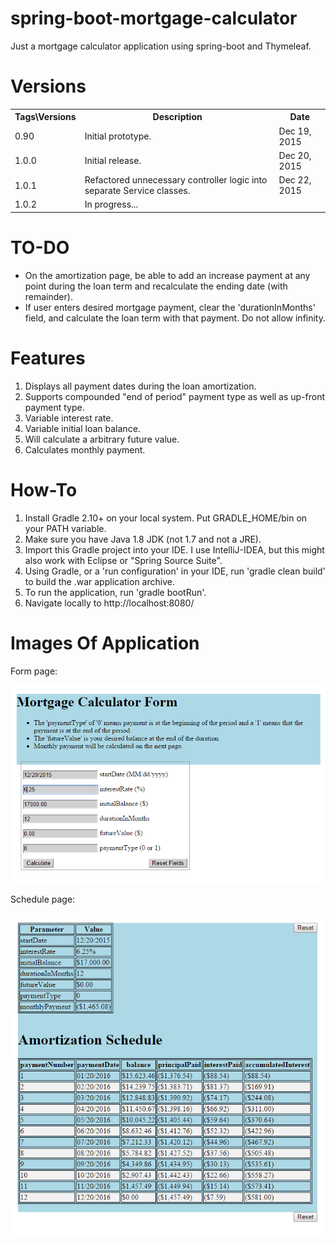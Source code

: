 # spring-boot-mortgage-calculator
Just a mortgage calculator application using spring-boot and Thymeleaf.

# Versions
<table>
  <tr>
    <th>Tags&#92;Versions</th>
    <th>Description</th>
    <th>Date</th>
  </tr>
  <tr>
    <td>0.90</td>
    <td>Initial prototype.</td>
    <td>Dec 19, 2015</td>
  </tr>
  <tr>
    <td>1.0.0</td>
    <td>Initial release.</td>
    <td>Dec 20, 2015</td>
  </tr>
  <tr>
    <td>1.0.1</td>
    <td>Refactored unnecessary controller logic into separate Service classes.</td>
    <td>Dec 22, 2015</td>
  </tr>
  <tr>
    <td>1.0.2</td>
    <td>In progress...</td>
    <td></td>
  </tr>
</table>

# TO-DO

- On the amortization page, be able to add an increase payment at any point during the loan term and recalculate the ending date (with remainder).
- If user enters desired mortgage payment, clear the 'durationInMonths' field, and calculate the loan term with that payment.  Do not allow infinity.

# Features

1. Displays all payment dates during the loan amortization.
2. Supports compounded "end of period" payment type as well as up-front payment type.
3. Variable interest rate.
4. Variable initial loan balance.
5. Will calculate a arbitrary future value.
6. Calculates monthly payment.

# How-To

1. Install Gradle 2.10+ on your local system.  Put GRADLE_HOME/bin on your PATH variable.
2. Make sure you have Java 1.8 JDK (not 1.7 and not a JRE).
3. Import this Gradle project into your IDE.  I use IntelliJ-IDEA, but this might also work with Eclipse or "Spring Source Suite".
4. Using Gradle, or a 'run configuration' in your IDE, run 'gradle clean build' to build the .war application archive.
5. To run the application, run 'gradle bootRun'.
6. Navigate locally to http://localhost:8080/

# Images Of Application

Form page:

![alt text](https://raw.githubusercontent.com/djangofan/spring-boot-mortgage-calculator/master/form.png)

Schedule page:

![alt text](https://raw.githubusercontent.com/djangofan/spring-boot-mortgage-calculator/master/schedule.png)

